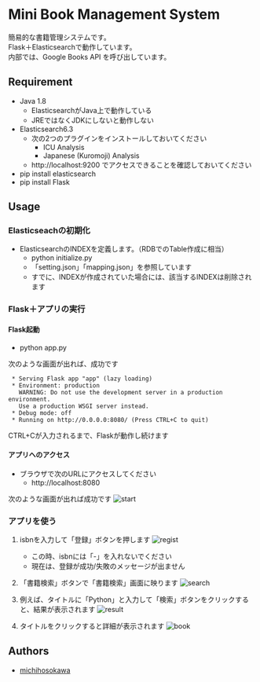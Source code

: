# Mini Book Management System

簡易的な書籍管理システムです。  
Flask＋Elasticsearchで動作しています。  
内部では、Google Books API を呼び出しています。

## Requirement
- Java 1.8
    - ElasticsearchがJava上で動作している
    - JREではなくJDKにしないと動作しない
- Elasticsearch6.3
    - 次の2つのプラグインをインストールしておいてください
        - ICU Analysis
        - Japanese (Kuromoji) Analysis
    - http://localhost:9200 でアクセスできることを確認しておいてください
- pip install elasticsearch
- pip install Flask

## Usage

### Elasticseachの初期化
- ElasticsearchのINDEXを定義します。（RDBでのTable作成に相当）
    - python initialize.py
    - 「setting.json」「mapping.json」を参照しています
    - すでに、INDEXが作成されていた場合には、該当するINDEXは削除されます

### Flask＋アプリの実行
#### Flask起動  
- python app.py

次のような画面が出れば、成功です
```
 * Serving Flask app "app" (lazy loading)
 * Environment: production
   WARNING: Do not use the development server in a production environment.
   Use a production WSGI server instead.
 * Debug mode: off
 * Running on http://0.0.0.0:8080/ (Press CTRL+C to quit)
```  
CTRL+Cが入力されるまで、Flaskが動作し続けます

#### アプリへのアクセス
- ブラウザで次のURLにアクセスしてください
    - http://localhost:8080

次のような画面が出れば成功です
![start](https://user-images.githubusercontent.com/37906793/48470990-3d5a3480-e836-11e8-9a8e-7190090894dc.png)


### アプリを使う
1. isbnを入力して「登録」ボタンを押します
![regist](https://user-images.githubusercontent.com/37906793/48471080-6ed30000-e836-11e8-8f78-f446eec11e52.png)
    - この時、isbnには「-」を入れないでください
    - 現在は、登録が成功/失敗のメッセージが出ません

2. 「書籍検索」ボタンで「書籍検索」画面に映ります
![search](https://user-images.githubusercontent.com/37906793/48471097-75fa0e00-e836-11e8-8711-f0129d999c63.png)

3. 例えば、タイトルに「Python」と入力して「検索」ボタンをクリックすると、結果が表示されます
![result](https://user-images.githubusercontent.com/37906793/48471113-7db9b280-e836-11e8-8920-9aba5d1b0d89.png)

4. タイトルをクリックすると詳細が表示されます
![book](https://user-images.githubusercontent.com/37906793/48471803-1d2b7500-e838-11e8-8416-935d5dc07c4e.png)


## Authors
- [michihosokawa](https://github.com/michihosokawa)
